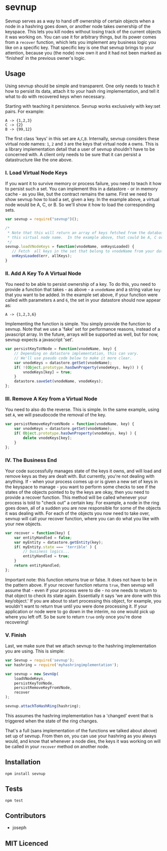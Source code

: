 # sevnup

<!--
    [![build status][build-png]][build]
    [![Coverage Status][cover-png]][cover]
    [![Davis Dependency status][dep-png]][dep]
-->

<!-- [![NPM][npm-png]][npm] -->

<!-- [![browser support][test-png]][test] -->

Sevnup serves as a way to hand off ownership of certain objects when a node in
a hashring goes down, or another node takes ownership of the keyspace.  This
lets you kill nodes without losing track of the current objects it was working
on.  You can use it for arbitrary things, but its power comes
from a `recover` function, which lets you implement any business logic you like
on a specific key.  That specific key is one that sevnup brings to your
attention, because you (the node) now own it and it had not been marked as 'finished' in
the previous owner's logic.

## Usage
Using sevnup should be simple and transparent.  One only needs to teach it how
to persist its data, attach it to your hash ring implementation, and tell it 
what to do with recovered keys when necessary.

Starting with teaching it persistence.  Sevnup works exclusively with key:set
pairs.  For example:
```
A -> {1,2,3}
C -> {2}
B -> {99,12}
```



The first class 'keys' in this set are `A`,`C`,`B`.  Internally, sevnup considers
these virtual node names: `1`, `2` and `3` are the keys that virtual node `A` owns.
This is a library implementation detail that a user of sevnup shouldn't have to
be concerned with.  A client only needs to be sure that it can persist
a datastructure like the one above.



### I. Load Virtual Node Keys
If you want it to survive memory or process failure, you need to
teach it how to persist such a set.  You can implement this in a datastore - or
in memory cache - as you like, but the contract remains the same. First we need
to show sevnup how to load a set, given a key.  In the example above, a virtual
node would be A, C, or B.  So we'll show it how to load the corresponding sets.

```js
var sevnup = require("sevnup")();

/*
 * Note that this will return an array of keys fetched from the database with
 * this virtual node name.  In the example above, that could be A, C or B.
 */
sevnup.loadVNodeKeys = function(vnodeName, onKeysLoaded) {
   // Fetch  all keys in the set that belong to vnodeName from your data store.
   onKeysLoaded(err, allKeys);
}
```



### II. Add A Key To A Virtual Node
You need to be able to persist ownership of a key.  To do this, you need to
provide a function that takes - as above - a `vnodeName` and a string value
`key` that you want to be added.  In the example set above, if your function
were called with parameters `A` and `6`, the set in your datastore should now
appear as:
```
A -> {1,2,3,6}
```

Implementing the function is simple.  You simply provide the function to
sevnup. Note that we use a 'fake' set for performance reasons, instead of
a javascript array.  In the future, arrays will be supported as well, but for
now, sevnup expects a javascript 'set'.
```js
var persistKeyToVNode = function(vnodeName, key) {
    // Depending on datastore implementation, this can vary.  
    // We'll use pseudo code below to make it more clear.
    var vnodeKeys = datastore.getSet(vnodeName);
    if( !(Object.prototype.hasOwnProperty(vnodeKeys, key)) ) {
        vnodeKeys[key] = true;
    }
    datastore.saveSet(vnodeName, vnodeKeys);
};
```



### III. Remove A Key from a Virtual Node
You need to also do the reverse.  This is simple.  In the same example, using
set `A`, we will pseudocode the removal of the key.
```js
var persistRemoveKeyFromVNode = function(vnodeName, key) {
    var vnodeKeys = datastore.getSet(vnodeName);
    if( Object.prototype.hasOwnProperty(vnodeKeys, key) ) {
        delete vnodeKeys[key];
    }
};
```


### IV. The Business End
Your code successfully manages state of the keys it owns, and will
load and remove keys as they are dealt with.  But currently, you're not dealing
with anything.  If - when your process comes up or is given a new set of keys
in the keyspace to manage - you want to perform some checks to see if the
states of the objects pointed to by the keys are okay, then you need to provide
a recover function.  This method will be called whenever your process is told
to "check out" a certain key.  For example, a node in the ring goes down, all
of a sudden you are now responsible for some of the objects it was dealing
with.  For each of the objects you now need to take over, sevnup will call your
recover function, where you can do what you like with your new objects.
```js
var recover = function(key) {
    var entityHandled = false;
    var myEntity = datastore.getEntity(key);
    if( myEntity.state === 'terrible' ) {
        // business logics...
        entityHandled = true;
    }
    return entityHandled;
};
```
Important note: this function returns true or false.  It does not have to be in
the pattern above.  If your recover function returns `true`, then sevnup will
assume that - even if your process were to die - no one needs to return to that
object to check its state again.  Essentially it says 'we are done with this
key/object.'  If you are about to start processing this object, for example,
you wouldn't want to return true until you were done processing it.  If your
application or node were to go down in the interim, no one would pick up where
you left off.  So be sure to return `true` only once you're done recovering!



### V. Finish
Last, we make sure that we attach sevnup to the hashring implementation you are
using.  This is simple:

```js
var Sevnup = require('sevnup');
var hashring = require('myhashringimplementation');

var sevnup = new SevnUp(
    loadVNodeKeys,
    persistKeyToVNode,
    persistRemoveKeyFromVNode,
    recover
);

sevnup.attachToHashRing(hashring);
```
This assumes the hashring implementation has a 'changed' event that is
triggered when the state of the ring changes.

That's a full (sans implementation of the functions we talked about above) set up of sevnup.
From then on, you can use your hashring as you always would, and know that whenever
a node dies, the keys it was working on will be called in your `recover` method
on another node.

## Installation

`npm install sevnup`

## Tests

`npm test`

## Contributors

 - joseph


## MIT Licenced

  [build-png]: https://secure.travis-ci.org/uber/sevnup.png
  [build]: https://travis-ci.org/uber/sevnup
  [cover-png]: https://coveralls.io/repos/uber/sevnup/badge.png
  [cover]: https://coveralls.io/r/uber/sevnup
  [dep-png]: https://david-dm.org/uber/sevnup.png
  [dep]: https://david-dm.org/uber/sevnup
  [test-png]: https://ci.testling.com/uber/sevnup.png
  [tes]: https://ci.testling.com/uber/sevnup
  [npm-png]: https://nodei.co/npm/sevnup.png?stars&downloads
  [npm]: https://nodei.co/npm/sevnup
